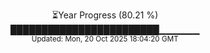 <p align="center">
⏳Year Progress (80.21 %)<br>
████████████████████████▁▁▁▁▁▁ <br>
<sub>Updated: Mon, 20 Oct 2025 18:04:20 GMT</sub>
</p>


